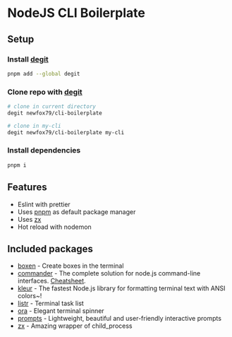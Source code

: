 # NodeJS CLI Boilerplate

## Setup

### Install [degit](https://github.com/Rich-Harris/degit)

```bash
pnpm add --global degit
```

### Clone repo with [degit](https://github.com/Rich-Harris/degit)

```bash
# clone in current directory
degit newfox79/cli-boilerplate

# clone in my-cli
degit newfox79/cli-boilerplate my-cli
```

### Install dependencies

```bash
pnpm i
```

## Features

- Eslint with prettier
- Uses [pnpm](https://pnpm.io/) as default package manager
- Uses [zx](https://www.npmjs.com/package/zx)
- Hot reload with nodemon

## Included packages

- [boxen](https://www.npmjs.com/package/boxen) - Create boxes in the terminal
- [commander](https://www.npmjs.com/package/commander) - The complete solution for node.js command-line interfaces. [Cheatsheet](https://tj.github.io/commander.js/).
- [kleur](https://www.npmjs.com/package/kleur) - The fastest Node.js library for formatting terminal text with ANSI colors~!
- [listr](https://www.npmjs.com/package/listr) - Terminal task list
- [ora](https://www.npmjs.com/package/ora) - Elegant terminal spinner
- [prompts](https://www.npmjs.com/package/prompts) - Lightweight, beautiful and user-friendly interactive prompts
- [zx](https://www.npmjs.com/package/zx) - Amazing wrapper of child_process
